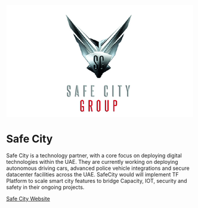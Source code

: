 ![safecity logo](img/safecity-logo.jpg)


# Safe City

Safe City is a technology partner, with a core focus on deploying digital technologies within the UAE. They are currently working on deploying autonomous driving cars, advanced police vehicle integrations and secure datacenter facilities across the UAE. SafeCity would will implement TF Platform to scale smart city features to bridge Capacity, IOT, security and safety in their ongoing projects. 

[Safe City Website](https://www.safecity.com)